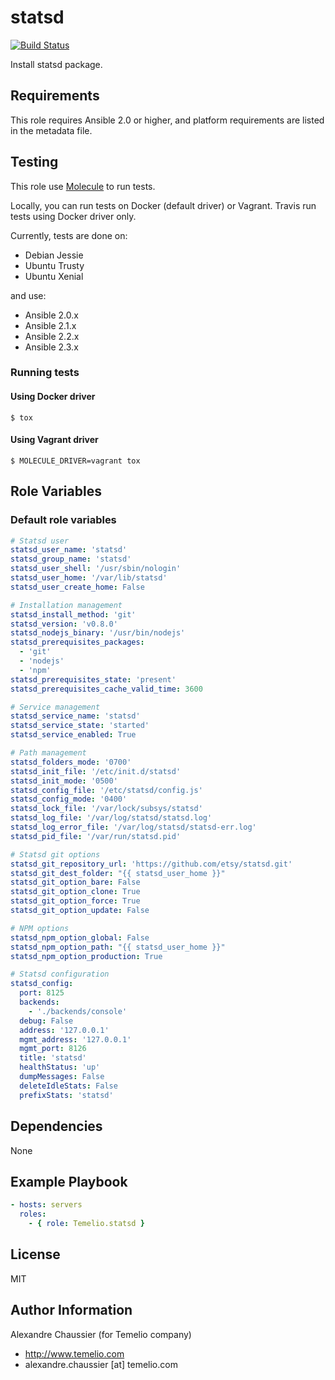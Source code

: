 # statsd

[![Build Status](https://travis-ci.org/Temelio/ansible-role-statsd.svg?branch=master)](https://travis-ci.org/Temelio/ansible-role-statsd)

Install statsd package.

## Requirements

This role requires Ansible 2.0 or higher,
and platform requirements are listed in the metadata file.

## Testing

This role use [Molecule](https://github.com/metacloud/molecule/) to run tests.

Locally, you can run tests on Docker (default driver) or Vagrant.
Travis run tests using Docker driver only.

Currently, tests are done on:
- Debian Jessie
- Ubuntu Trusty
- Ubuntu Xenial

and use:
- Ansible 2.0.x
- Ansible 2.1.x
- Ansible 2.2.x
- Ansible 2.3.x

### Running tests

#### Using Docker driver

```
$ tox
```

#### Using Vagrant driver

```
$ MOLECULE_DRIVER=vagrant tox
```

## Role Variables

### Default role variables

``` yaml
# Statsd user
statsd_user_name: 'statsd'
statsd_group_name: 'statsd'
statsd_user_shell: '/usr/sbin/nologin'
statsd_user_home: '/var/lib/statsd'
statsd_user_create_home: False

# Installation management
statsd_install_method: 'git'
statsd_version: 'v0.8.0'
statsd_nodejs_binary: '/usr/bin/nodejs'
statsd_prerequisites_packages:
  - 'git'
  - 'nodejs'
  - 'npm'
statsd_prerequisites_state: 'present'
statsd_prerequisites_cache_valid_time: 3600

# Service management
statsd_service_name: 'statsd'
statsd_service_state: 'started'
statsd_service_enabled: True

# Path management
statsd_folders_mode: '0700'
statsd_init_file: '/etc/init.d/statsd'
statsd_init_mode: '0500'
statsd_config_file: '/etc/statsd/config.js'
statsd_config_mode: '0400'
statsd_lock_file: '/var/lock/subsys/statsd'
statsd_log_file: '/var/log/statsd/statsd.log'
statsd_log_error_file: '/var/log/statsd/statsd-err.log'
statsd_pid_file: '/var/run/statsd.pid'

# Statsd git options
statsd_git_repository_url: 'https://github.com/etsy/statsd.git'
statsd_git_dest_folder: "{{ statsd_user_home }}"
statsd_git_option_bare: False
statsd_git_option_clone: True
statsd_git_option_force: True
statsd_git_option_update: False

# NPM options
statsd_npm_option_global: False
statsd_npm_option_path: "{{ statsd_user_home }}"
statsd_npm_option_production: True

# Statsd configuration
statsd_config:
  port: 8125
  backends:
    - './backends/console'
  debug: False
  address: '127.0.0.1'
  mgmt_address: '127.0.0.1'
  mgmt_port: 8126
  title: 'statsd'
  healthStatus: 'up'
  dumpMessages: False
  deleteIdleStats: False
  prefixStats: 'statsd'
```

## Dependencies

None

## Example Playbook

``` yaml
- hosts: servers
  roles:
    - { role: Temelio.statsd }
```

## License

MIT

## Author Information

Alexandre Chaussier (for Temelio company)
- http://www.temelio.com
- alexandre.chaussier [at] temelio.com
